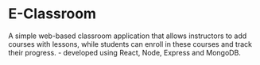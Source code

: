 # E-Classroom

A simple web-based classroom application that allows instructors to add courses with lessons, while students can enroll in these courses and track their progress. - developed using React, Node, Express and MongoDB.
